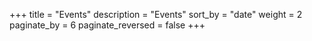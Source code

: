 +++
title = "Events"
description = "Events"
sort_by = "date"
weight = 2
paginate_by = 6
paginate_reversed = false
+++

